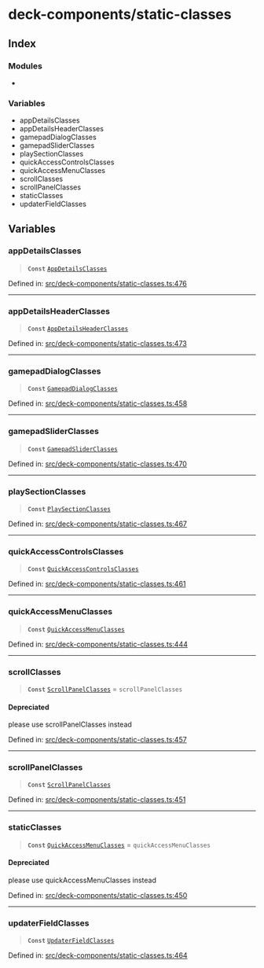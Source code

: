 # deck-components/static-classes

## Index

### Modules

- <internal>

### Variables

- appDetailsClasses
- appDetailsHeaderClasses
- gamepadDialogClasses
- gamepadSliderClasses
- playSectionClasses
- quickAccessControlsClasses
- quickAccessMenuClasses
- scrollClasses
- scrollPanelClasses
- staticClasses
- updaterFieldClasses

## Variables

### appDetailsClasses

> **`Const`** [`AppDetailsClasses`](_internal_#appdetailsclasses)

Defined in:  [src/deck-components/static-classes.ts:476](https://github.com/SteamDeckHomebrew/decky-frontend-lib/blob/-/src/deck-components/static-classes.ts#L476)

---

### appDetailsHeaderClasses

> **`Const`** [`AppDetailsHeaderClasses`](_internal_#appdetailsheaderclasses)

Defined in:  [src/deck-components/static-classes.ts:473](https://github.com/SteamDeckHomebrew/decky-frontend-lib/blob/-/src/deck-components/static-classes.ts#L473)

---

### gamepadDialogClasses

> **`Const`** [`GamepadDialogClasses`](_internal_#gamepaddialogclasses)

Defined in:  [src/deck-components/static-classes.ts:458](https://github.com/SteamDeckHomebrew/decky-frontend-lib/blob/-/src/deck-components/static-classes.ts#L458)

---

### gamepadSliderClasses

> **`Const`** [`GamepadSliderClasses`](_internal_#gamepadsliderclasses)

Defined in:  [src/deck-components/static-classes.ts:470](https://github.com/SteamDeckHomebrew/decky-frontend-lib/blob/-/src/deck-components/static-classes.ts#L470)

---

### playSectionClasses

> **`Const`** [`PlaySectionClasses`](_internal_#playsectionclasses)

Defined in:  [src/deck-components/static-classes.ts:467](https://github.com/SteamDeckHomebrew/decky-frontend-lib/blob/-/src/deck-components/static-classes.ts#L467)

---

### quickAccessControlsClasses

> **`Const`** [`QuickAccessControlsClasses`](_internal_#quickaccesscontrolsclasses)

Defined in:  [src/deck-components/static-classes.ts:461](https://github.com/SteamDeckHomebrew/decky-frontend-lib/blob/-/src/deck-components/static-classes.ts#L461)

---

### quickAccessMenuClasses

> **`Const`** [`QuickAccessMenuClasses`](_internal_#quickaccessmenuclasses)

Defined in:  [src/deck-components/static-classes.ts:444](https://github.com/SteamDeckHomebrew/decky-frontend-lib/blob/-/src/deck-components/static-classes.ts#L444)

---

### scrollClasses

> **`Const`** [`ScrollPanelClasses`](_internal_#scrollpanelclasses)  = `scrollPanelClasses`

#### Depreciated

please use scrollPanelClasses instead

Defined in:  [src/deck-components/static-classes.ts:457](https://github.com/SteamDeckHomebrew/decky-frontend-lib/blob/-/src/deck-components/static-classes.ts#L457)

---

### scrollPanelClasses

> **`Const`** [`ScrollPanelClasses`](_internal_#scrollpanelclasses)

Defined in:  [src/deck-components/static-classes.ts:451](https://github.com/SteamDeckHomebrew/decky-frontend-lib/blob/-/src/deck-components/static-classes.ts#L451)

---

### staticClasses

> **`Const`** [`QuickAccessMenuClasses`](_internal_#quickaccessmenuclasses)  = `quickAccessMenuClasses`

#### Depreciated

please use quickAccessMenuClasses instead

Defined in:  [src/deck-components/static-classes.ts:450](https://github.com/SteamDeckHomebrew/decky-frontend-lib/blob/-/src/deck-components/static-classes.ts#L450)

---

### updaterFieldClasses

> **`Const`** [`UpdaterFieldClasses`](_internal_#updaterfieldclasses)

Defined in:  [src/deck-components/static-classes.ts:464](https://github.com/SteamDeckHomebrew/decky-frontend-lib/blob/-/src/deck-components/static-classes.ts#L464)
